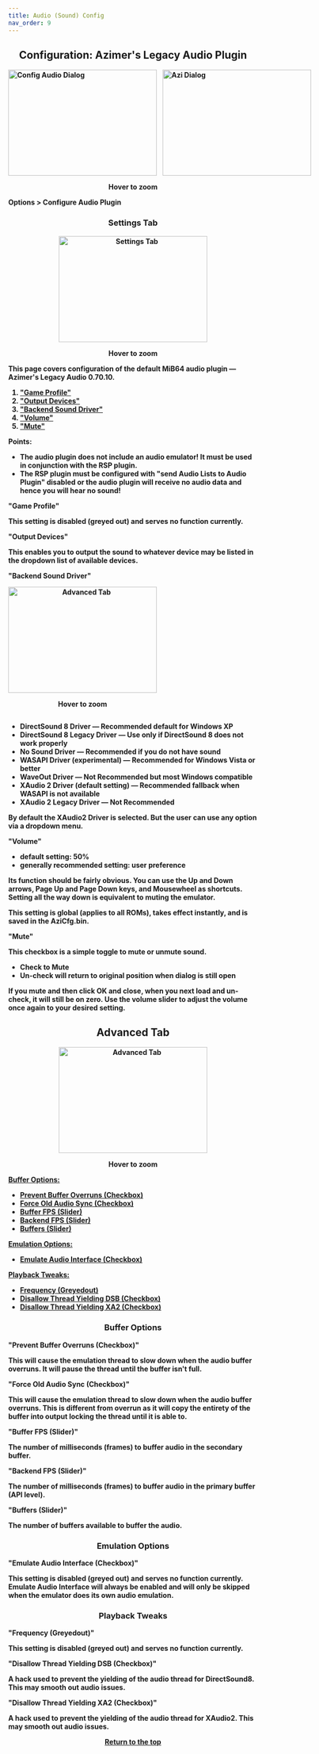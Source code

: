 ```yaml
---
title: Audio (Sound) Config
nav_order: 9
---
```


<style>
.zoom-pair {
  display: flex;
  gap: 12px;
  align-items: flex-end;
  justify-content: flex-start;
  position: relative;
  margin-left: auto;
  margin-right: auto;
  width: max-content;
  text-align: left;
}
.zoom-on-hover {
  display: inline-block;
  position: relative;
}
.zoom-on-hover img {
  display: block;
  cursor: zoom-in;
  transition: transform 0.3s ease;
  transform-origin: left center;
  position: relative;
  z-index: 1;
}
.zoom-on-hover:hover img {
  transform: scale(1.5);
}
.zoom-pair .zoom-on-hover:first-child:hover img {
  z-index: 9999;
}
.zoom-pair .zoom-on-hover:last-child:hover img {
  z-index: 100;
}
</style>

## <center>Configuration: Azimer's Legacy Audio Plugin</center>
<b>
<div class="zoom-pair">
  <div class="zoom-on-hover">
    <img src="/manual/asset/images/config_audio.png" alt="Config Audio Dialog" width="300" height="214" />
  </div>
  <div class="zoom-on-hover">
    <img src="/manual/asset/images/azi1.png" alt="Azi Dialog" width="300" height="214" />
  </div>
</div>
<p style="text-align: center;"><strong>Hover to zoom</strong></p>

<!-- ClauseEcho: Interactive Images -->

Options > Configure Audio Plugin

<div style="text-align: center;">
<h3 class="auto-style1"><strong>Settings Tab</strong></a></h3>
</div>
<b>
<div style="text-align: center;">
  <div class="zoom-on-hover">
  <img src="/manual/asset/images/azi1.png" alt="Settings Tab" width="300" height="214" />
  </div>
  <p><strong>Hover to zoom</strong></p>
</div>

<!-- ClauseEcho: Interactive Images -->

This page covers configuration of the default MiB64 audio plugin — Azimer's Legacy Audio 0.70.10.

<ol>
  <li><a href="#o1">"Game Profile"</a></li>
  <li><a href="#o2">"Output Devices"</a></li>
  <li><a href="#o3">"Backend Sound Driver"</a></li>
  <li><a href="#o4">"Volume"</a></li>
  <li><a href="#o5">"Mute"</a></li>
</ol>

Points:

- The audio plugin does not include an audio emulator! It must be used in conjunction with the RSP plugin.  
- The RSP plugin must be configured with "send Audio Lists to Audio Plugin" disabled or the audio plugin will receive no audio data and hence you will hear no sound!

<a name="o1"><strong>"Game Profile"</strong></a>

This setting is disabled (greyed out) and serves no function currently.

<a name="o2"><strong>"Output Devices"</strong></a>

This enables you to output the sound to whatever device may be listed in the dropdown list of available devices.

<a name="o3"><strong>"Backend Sound Driver"</strong></a>

<div class="zoom-on-hover" style="text-align: center;">
  <img src="/manual/asset/images/azi2.png" alt="Advanced Tab" width="300" height="214" />
  <p><strong>Hover to zoom</strong></p>
</div>

<ul>
  <li>DirectSound 8 Driver — Recommended default for Windows XP</li>
  <li>DirectSound 8 Legacy Driver — Use only if DirectSound 8 does not work properly</li>
  <li>No Sound Driver — Recommended if you do not have sound</li>
  <li>WASAPI Driver (experimental) — Recommended for Windows Vista or better</li>
  <li>WaveOut Driver — Not Recommended but most Windows compatible</li>
  <li>XAudio 2 Driver (default setting) — Recommended fallback when WASAPI is not available</li>
  <li>XAudio 2 Legacy Driver — Not Recommended</li>
</ul>

By default the XAudio2 Driver is selected. But the user can use any option via a dropdown menu.

<a name="o4"><strong>"Volume"</strong></a>

- default setting: 50%  
- generally recommended setting: user preference

Its function should be fairly obvious. You can use the Up and Down arrows, Page Up and Page Down keys, and Mousewheel as shortcuts. Setting all the way down is equivalent to muting the emulator.

This setting is global (applies to all ROMs), takes effect instantly, and is saved in the AziCfg.bin.

<a name="o5"><strong>"Mute"</strong></a>

This checkbox is a simple toggle to mute or unmute sound.

<ul>
  <li>Check to Mute</li>
  <li>Un-check will return to original position when dialog is still open</li>
</ul>

If you mute and then click OK and close, when you next load and un-check, it will still be on zero. Use the volume slider to adjust the volume once again to your desired setting.

## <center>Advanced Tab</center>
<b>
<div style="text-align: center;">
  <div class="zoom-on-hover">
  <img src="/manual/asset/images/azi3.png" alt="Advanced Tab" width="300" height="214" />
  </div>
  <p><strong>Hover to zoom</strong></p></div>

<!-- ClauseEcho: Interactive Images -->

<a href="#Buffer_Options:">Buffer Options:</a>

<ul>
  <li><a href="#Prevent_Buffer_Overruns">Prevent Buffer Overruns (Checkbox)</a></li>
  <li><a href="#Force_Old_Audio_Sync">Force Old Audio Sync (Checkbox)</a></li>
  <li><a href="#Buffer_FPS">Buffer FPS (Slider)</a></li>
  <li><a href="#Backend_FPS">Backend FPS (Slider)</a></li>
  <li><a href="#Buffers">Buffers (Slider)</a></li>
</ul>

<a href="#Emulation_Options">Emulation Options:</a>

<ul>
  <li><a href="#Emulate Audio Interface">Emulate Audio Interface (Checkbox)</a></li>
</ul>

<a href="#Playback_Tweaks">Playback Tweaks:</a>

<ul>
  <li><a href="#Frequency">Frequency (Greyedout)</a></li>
  <li><a href="#Disallow Thread  Yielding DSB">Disallow Thread Yielding DSB (Checkbox)</a></li>
  <li><a href="#Disallow Thread  Yielding XA2">Disallow Thread Yielding XA2 (Checkbox)</a></li>
</ul>

<div style="text-align: center;">
<h3 class="auto-style1"><a name="Buffer_Options:"><strong>Buffer Options</strong></a></h3>
</div>

<a name="Prevent_Buffer_Overruns"><strong>"Prevent Buffer Overruns (Checkbox)"</strong></a>

This will cause the emulation thread to slow down when the audio buffer overruns. It will pause the thread until the buffer isn't full.

<a name="Force_Old_Audio_Sync"><strong>"Force Old Audio Sync (Checkbox)"</strong></a>

This will cause the emulation thread to slow down when the audio buffer overruns. This is different from overrun as it will copy the entirety of the buffer into output locking the thread until it is able to.

<a name="Buffer_FPS"><strong>"Buffer FPS (Slider)"</strong></a>

The number of milliseconds (frames) to buffer audio in the secondary buffer.

<a name="Backend_FPS"><strong>"Backend FPS (Slider)"</strong></a>

The number of milliseconds (frames) to buffer audio in the primary buffer (API level).

<a name="Buffers"><strong>"Buffers (Slider)"</strong></a>

The number of buffers available to buffer the audio.

<div style="text-align: center;">
<h3 class="auto-style1"><a name="Emulation_Options"><strong>Emulation Options</strong></a></h3>
</div>

<a name="Emulate Audio Interface"><strong>"Emulate Audio Interface (Checkbox)"</strong></a>

This setting is disabled (greyed out) and serves no function currently. Emulate Audio Interface will always be enabled and will only be skipped when the emulator does its own audio emulation.

<div style="text-align: center;">
<h3 class="auto-style1"><a name="Playback_Tweaks"><strong>Playback Tweaks<strong></a></h3>
</div>

<a name="Frequency"><strong>"Frequency (Greyedout)"</strong></a>

This setting is disabled (greyed out) and serves no function currently.

<a name="Disallow Thread  Yielding DSB"><strong>"Disallow Thread Yielding DSB (Checkbox)"</strong></a>

A hack used to prevent the yielding of the audio thread for DirectSound8. This may smooth out audio issues.

<a name="Disallow Thread  Yielding XA2"><strong>"Disallow Thread Yielding XA2 (Checkbox)"</strong></a>

A hack used to prevent the yielding of the audio thread for XAudio2. This may smooth out audio issues.

<p style="text-align:center"><a href="#">Return to the top</a></p>

<!-- ClauseEcho: Config Audio Protocol Complete -->
